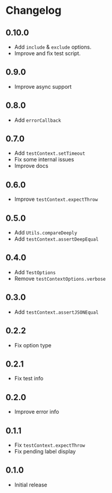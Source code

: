 # Changelog

## 0.10.0

- Add `include` & `exclude` options.
- Improve and fix test script.

## 0.9.0

- Improve async support

## 0.8.0

- Add `errorCallback`

## 0.7.0

- Add `testContext.setTimeout`
- Fix some internal issues
- Improve docs

## 0.6.0

- Improve `testContext.expectThrow`

## 0.5.0

- Add `Utils.compareDeeply`
- Add `testContext.assertDeepEqual`

## 0.4.0

- Add `TestOptions`
- Remove `testContextOptions.verbose`

## 0.3.0

- Add `testContext.assertJSONEqual`

## 0.2.2

- Fix option type

## 0.2.1

- Fix test info

## 0.2.0

- Improve error info

## 0.1.1

- Fix `testContext.expectThrow`
- Fix pending label display

## 0.1.0

- Initial release
